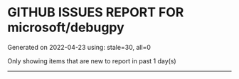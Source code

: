 
# GITHUB ISSUES REPORT FOR microsoft/debugpy


Generated on 2022-04-23 using: stale=30, all=0


Only showing items that are new to report in past 1 day(s)


---
